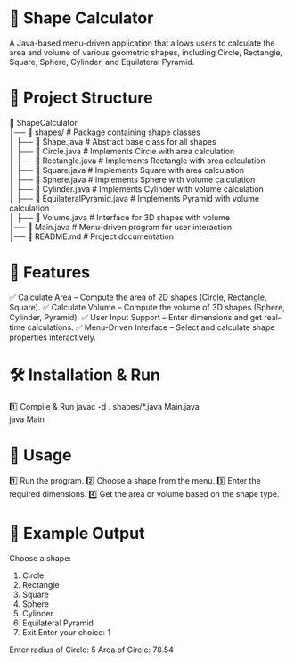 # 🔷 Shape Calculator
A Java-based menu-driven application that allows users to calculate the area and volume of various geometric shapes, including Circle, Rectangle, Square, Sphere, Cylinder, and Equilateral Pyramid.

# 📂 Project Structure

📁 ShapeCalculator  
│── 📁 shapes/                 # Package containing shape classes  
│    ├── 📄 Shape.java         # Abstract base class for all shapes  
│    ├── 📄 Circle.java        # Implements Circle with area calculation  
│    ├── 📄 Rectangle.java     # Implements Rectangle with area calculation  
│    ├── 📄 Square.java        # Implements Square with area calculation  
│    ├── 📄 Sphere.java        # Implements Sphere with volume calculation  
│    ├── 📄 Cylinder.java      # Implements Cylinder with volume calculation  
│    ├── 📄 EquilateralPyramid.java # Implements Pyramid with volume calculation  
│    ├── 📄 Volume.java        # Interface for 3D shapes with volume  
│── 📄 Main.java               # Menu-driven program for user interaction  
│── 📄 README.md               # Project documentation  
# 🚀 Features
✅ Calculate Area – Compute the area of 2D shapes (Circle, Rectangle, Square).
✅ Calculate Volume – Compute the volume of 3D shapes (Sphere, Cylinder, Pyramid).
✅ User Input Support – Enter dimensions and get real-time calculations.
✅ Menu-Driven Interface – Select and calculate shape properties interactively.

# 🛠️ Installation & Run
1️⃣ Compile & Run
javac -d . shapes/*.java Main.java  
java Main  
# 📝 Usage
1️⃣ Run the program.
2️⃣ Choose a shape from the menu.
3️⃣ Enter the required dimensions.
4️⃣ Get the area or volume based on the shape type.

# 📌 Example Output
Choose a shape:
1. Circle
2. Rectangle
3. Square
4. Sphere
5. Cylinder
6. Equilateral Pyramid
7. Exit
Enter your choice: 1

Enter radius of Circle: 5
Area of Circle: 78.54
